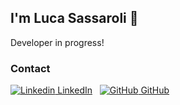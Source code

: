 ## I'm Luca Sassaroli 👋

Developer in progress!

### Contact

 [![Linkedin](https://img.icons8.com/ios-glyphs/20/ffffff/github.png) LinkedIn](https://www.linkedin.com/in/luca-sassaroli-2772531a2/)
&nbsp;
[![GitHub](https://img.icons8.com/ios-glyphs/20/ffffff/linkedin-circled--v1.png) GitHub](https://github.com/luccasassa)